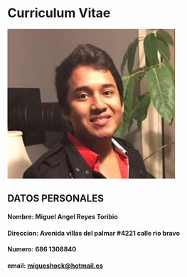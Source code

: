 # Curriculum Vitae

![](https://github.com/migueshock/Mi-CVU/blob/master/yo.jpg) 

## DATOS PERSONALES
#### Nombre: Miguel Angel Reyes Toribio
#### Direccion: Avenida villas del palmar  #4221 calle rio bravo
#### Numero: 686 1308840
#### email: migueshock@hotmail.es

